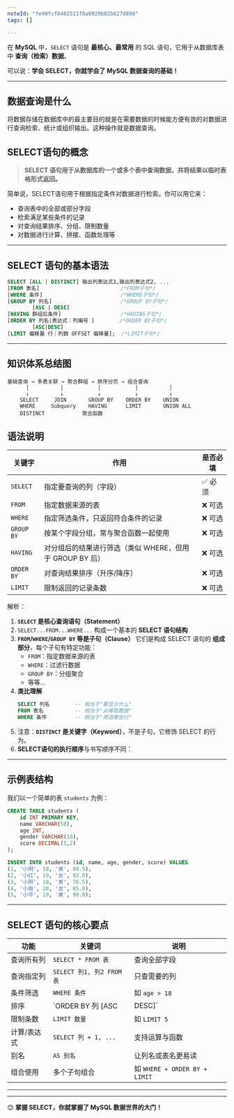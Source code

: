 ```yaml
---
noteId: "fe90fcf0482511f0a6929b02b627d898"
tags: []

---
```


在 **MySQL** 中，`SELECT` 语句是 **最核心、最常用** 的 SQL 语句，它用于从数据库表中 **查询（检索）数据**。

可以说：**学会 SELECT，你就学会了 MySQL 数据查询的基础！**

---

## 数据查询是什么

将数据存储在数据库中的最主要目的就是在需要数据的时候能方便有效的对数据进行查询检索、统计或组织输出。这种操作就是数据查询。


## SELECT语句的概念

> **SELECT 语句用于从数据库的一个或多个表中查询数据，并将结果以临时表格形式返回。**

简单说，SELECT语句用于根据指定条件对数据进行检索。你可以用它来：

- 查询表中的全部或部分字段
- 检索满足某些条件的记录
- 对查询结果排序、分组、限制数量
- 对数据进行计算、拼接、函数处理等

---

## SELECT 语句的基本语法

```sql
SELECT [ALL | DISTINCT] 输出列表达式1,输出列表达式2, ...
[FROM 表名]                          /*FROM子句*/
[WHERE 条件]                         /*WHERE子句*/
[GROUP BY 列名]                      /*GROUP BY子句*/
        [ASC | DESC]
[HAVING 群组后条件]                   /*HAVING子句*/
[ORDER BY 列名|表达式｜列编号 ]        /*ORDER BY子句*/
        [ASC|DESC]
[LIMIT 偏移量 行｜列数 OFFSET 偏移量];  /*LIMIT子句*/
```



---

## **知识体系总结图**
```
基础查询 → 多表关联 → 聚合群组 → 排序分页 → 组合查询
      │          │           │           │          │
      ↓          ↓           ↓           ↓          ↓
    SELECT     JOIN       GROUP BY    ORDER BY    UNION
    WHERE     Subquery    HAVING      LIMIT       UNION ALL
    DISTINCT            聚合函数                
```

## 语法说明

| 关键字 | 作用 | 是否必填 |
|--------|------|----------|
| `SELECT` | 指定要查询的列（字段） | ✅ 必须 |
| `FROM` | 指定数据来源的表 | ❌ 可选 |
| `WHERE` | 指定筛选条件，只返回符合条件的记录 | ❌ 可选 |
| `GROUP BY` | 按某个字段分组，常与聚合函数一起使用 | ❌ 可选 |
| `HAVING` | 对分组后的结果进行筛选（类似 WHERE，但用于 GROUP BY 后） | ❌ 可选 |
| `ORDER BY` | 对查询结果排序（升序/降序） | ❌ 可选 |
| `LIMIT` | 限制返回的记录条数 | ❌ 可选 |

解析：

1. **`SELECT` 是核心查询语句（Statement）**  
2. `SELECT...FROM...WHERE...` 构成一个基本的 **SELECT 语句结构**
3. **`FROM`/`WHERE`/`GROUP BY` 等是子句（Clause）**  它们是构成 SELECT 语句的 **组成部分**，每个子句有特定功能：
     - `FROM`：指定数据来源的表
     - `WHERE`：过滤行数据
     - `GROUP BY`：分组聚合
     - 等等...
4. **类比理解**  
   ```sql
   SELECT 列名        -- 相当于"要显示什么"
   FROM 表名          -- 相当于"从哪取数据"
   WHERE 条件         -- 相当于"筛选哪些行"
   ```
6. 注意：**`DISTINCT` 是关键字（Keyword）**，不是子句，它修饰 SELECT 的行为。 
7. **SELECT语句的执行顺序**与书写顺序不同：

---

## 示例表结构

我们以一个简单的表 `students` 为例：

```sql
CREATE TABLE students (
    id INT PRIMARY KEY,
    name VARCHAR(50),
    age INT,
    gender VARCHAR(10),
    score DECIMAL(5,2)
);

INSERT INTO students (id, name, age, gender, score) VALUES
(1, '小明', 18, '男', 88.5),
(2, '小红', 19, '女', 92.0),
(3, '小刚', 18, '男', 76.5),
(4, '小丽', 20, '女', 85.0),
(5, '小华', 19, '男', 90.0);
```

---

## SELECT 语句的核心要点

| 功能 | 关键词 | 说明 |
|------|--------|------|
| 查询所有列 | `SELECT * FROM 表` | 查询全部字段 |
| 查询指定列 | `SELECT 列1, 列2 FROM 表` | 只查需要的列 |
| 条件筛选 | `WHERE 条件` | 如 `age > 18` |
| 排序 | `ORDER BY 列 [ASC|DESC]` | 升序或降序 |
| 限制条数 | `LIMIT 数量` | 如 `LIMIT 5` |
| 计算/表达式 | `SELECT 列 + 1, ...` | 支持运算与函数 |
| 别名 | `AS 别名` | 让列名或表名更易读 |
| 组合使用 | 多个子句组合 | 如 `WHERE + ORDER BY + LIMIT` |

---



---


😊 **掌握 SELECT，你就掌握了 MySQL 数据世界的大门！**
